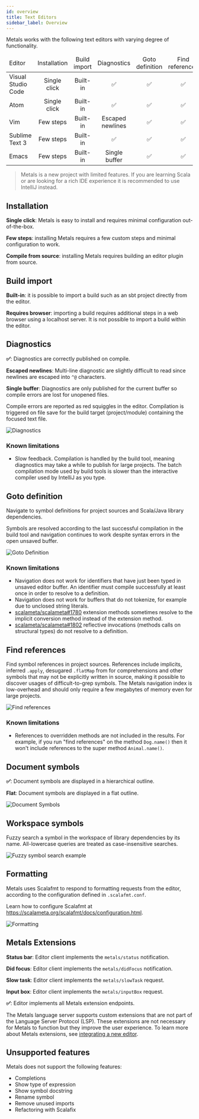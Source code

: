```yaml
---
id: overview
title: Text Editors
sidebar_label: Overview
---
```


Metals works with the following text editors with varying degree of
functionality.

<table>
<thead>
<tr>
  <td>Editor</td>
  <td align=center>Installation</td>
  <td align=center>Build import</td>
  <td align=center>Diagnostics</td>
  <td align=center>Goto definition</td>
  <td align=center>Find references</td>
  <td align=center>Document symbols</td>
  <td align=center>Workspace symbols</td>
  <td align=center>Formatting</td>
  <td align=center>Metals Extensions</td>
</tr>
</thead>
<tbody>
<tr>
  <td>Visual Studio Code</td>
  <td align=center>Single click</td>
  <td align=center>Built-in</td>
  <td align=center>✅</td>
  <td align=center>✅</td>
  <td align=center>✅</td>
  <td align=center>✅</td>
  <td align=center>✅</td>
  <td align=center>✅</td>
  <td align=center>✅</td>
</tr>
<tr>
  <td>Atom</td>
  <td align=center>Single click</td>
  <td align=center>Built-in</td>
  <td align=center>✅</td>
  <td align=center>✅</td>
  <td align=center>✅</td>
  <td align=center>✅</td>
  <td align=center>✅</td>
  <td align=center>✅</td>
  <td align=center></td>
</tr>
<tr>
  <td>Vim</td>
  <td align=center>Few steps</td>
  <td align=center>Built-in</td>
  <td align=center>Escaped newlines</td>
  <td align=center>✅</td>
  <td align=center>✅</td>
  <td align=center>Flat</td>
  <td align=center>✅</td>
  <td align=center></td>
  <td align=center>Status bar</td>
</tr>
<tr>
  <td>Sublime Text 3</td>
  <td align=center>Few steps</td>
  <td align=center>Built-in</td>
  <td align=center>✅</td>
  <td align=center>✅</td>
  <td align=center>✅</td>
  <td align=center>Flat</td>
  <td align=center></td>
  <td align=center>✅</td>
  <td align=center></td>
</tr>
<tr>
  <td>Emacs</td>
  <td align=center>Few steps</td>
  <td align=center>Built-in</td>
  <td align=center>Single buffer</td>
  <td align=center>✅</td>
  <td align=center>✅</td>
  <td align=center>✅</td>
  <td align=center>✅</td>
  <td align=center>✅</td>
  <td align=center>Status bar</td>
</tr>
</tbody>
</table>

> Metals is a new project with limited features. If you are learning Scala or
> are looking for a rich IDE experience it is recommended to use IntelliJ
> instead.

## Installation

**Single click**: Metals is easy to install and requires minimal configuration
out-of-the-box.

**Few steps**: installing Metals requires a few custom steps and minimal
configuration to work.

**Compile from source**: installing Metals requires building an editor plugin
from source.

## Build import

**Built-in**: it is possible to import a build such as an sbt project directly
from the editor.

**Requires browser**: importing a build requires additional steps in a web
browser using a localhost server. It is not possible to import a build within
the editor.

## Diagnostics

**✅**: Diagnostics are correctly published on compile.

**Escaped newlines**: Multi-line diagnostic are slightly difficult to read since
newlines are escaped into `^@` characters.

**Single buffer**: Diagnostics are only published for the current buffer so
compile errors are lost for unopened files.

Compile errors are reported as red squiggles in the editor. Compilation is
triggered on file save for the build target (project/module) containing the
focused text file.

![Diagnostics](https://user-images.githubusercontent.com/1408093/48774587-f4d5c780-ecca-11e8-8087-acca5a05ca78.png)

### Known limitations

- Slow feedback. Compilation is handled by the build tool, meaning diagnostics
  may take a while to publish for large projects. The batch compilation mode
  used by build tools is slower than the interactive compiler used by IntelliJ
  as you type.

## Goto definition

Navigate to symbol definitions for project sources and Scala/Java library
dependencies.

Symbols are resolved according to the last successful compilation in the build
tool and navigation continues to work despite syntax errors in the open unsaved
buffer.

![Goto Definition](https://user-images.githubusercontent.com/1408093/48776422-1f764f00-ecd0-11e8-96d1-170f2354d50e.gif)

### Known limitations

- Navigation does not work for identifiers that have just been typed in unsaved
  editor buffer. An identifier must compile successfully at least once in order
  to resolve to a definition.
- Navigation does not work for buffers that do not tokenize, for example due to
  unclosed string literals.
- [scalameta/scalameta#1780](https://github.com/scalameta/scalameta/issues/1780)
  extension methods sometimes resolve to the implicit conversion method instead
  of the extension method.
- [scalameta/scalameta#1802](https://github.com/scalameta/scalameta/issues/1802)
  reflective invocations (methods calls on structural types) do not resolve to a
  definition.

## Find references

Find symbol references in project sources. References include implicits,
inferred `.apply`, desugared `.flatMap` from for comprehensions and other
symbols that may not be explicitly written in source, making it possible to
discover usages of difficult-to-grep symbols. The Metals navigation index is
low-overhead and should only require a few megabytes of memory even for large
projects.

![Find references](https://user-images.githubusercontent.com/1408093/51089190-75fc8880-1769-11e9-819c-95262205e95c.png)

### Known limitations

- References to overridden methods are not included in the results. For example,
  if you run "find references" on the method `Dog.name()` then it won't include
  references to the super method `Animal.name()`.

## Document symbols

**✅**: Document symbols are displayed in a hierarchical outline.

**Flat**: Document symbols are displayed in a flat outline.

![Document Symbols](https://user-images.githubusercontent.com/1408093/50635569-014c7180-0f53-11e9-8898-62803898781c.gif)

## Workspace symbols

Fuzzy search a symbol in the workspace of library dependencies by its name.
All-lowercase queries are treated as case-insensitive searches.

![Fuzzy symbol search example](https://user-images.githubusercontent.com/1408093/51537603-44fa1300-1e4f-11e9-84f2-eb7d4c6fc7ef.gif)

## Formatting

Metals uses Scalafmt to respond to formatting requests from the editor,
according to the configuration defined in `.scalafmt.conf`.

Learn how to configure Scalafmt at
https://scalameta.org/scalafmt/docs/configuration.html.

![Formatting](https://user-images.githubusercontent.com/1408093/50635748-b0894880-0f53-11e9-913b-acfd5f505351.gif)

## Metals Extensions

**Status bar**: Editor client implements the `metals/status` notification.

**Did focus**: Editor client implements the `metals/didFocus` notification.

**Slow task**: Editor client implements the `metals/slowTask` request.

**Input box**: Editor client implements the `metals/inputBox` request.

**✅**: Editor implements all Metals extension endpoints.

The Metals language server supports custom extensions that are not part of the
Language Server Protocol (LSP). These extensions are not necessary for Metals to
function but they improve the user experience. To learn more about Metals
extensions, see [integrating a new editor](new-editor.md).

## Unsupported features

Metals does not support the following features:

- Completions
- Show type of expression
- Show symbol docstring
- Rename symbol
- Remove unused imports
- Refactoring with Scalafix

